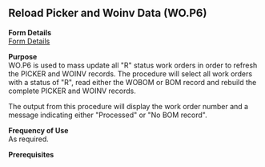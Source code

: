 ##  Reload Picker and Woinv Data (WO.P6)

<PageHeader />

**Form Details**  
[ Form Details ](WO-P6-1/README.md)   

**Purpose**  
WO.P6 is used to mass update all "R" status work orders in order to refresh
the PICKER and WOINV records. The procedure will select all work orders with a
status of "R", read either the WOBOM or BOM record and rebuild the complete
PICKER and WOINV records.  
  
The output from this procedure will display the work order number and a
message indicating either "Processed" or "No BOM record".

**Frequency of Use**  
As required.

**Prerequisites**  

<badge text= "Version 8.10.57" vertical="middle" />

<PageFooter />